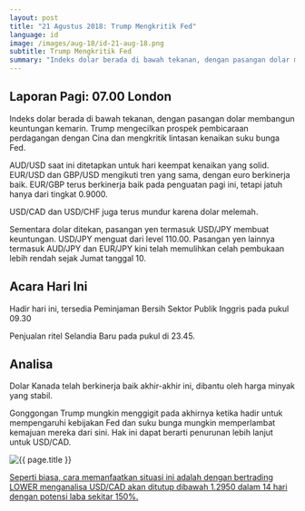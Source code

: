 ```yaml
---
layout: post
title: "21 Agustus 2018: Trump Mengkritik Fed"
language: id
image: /images/aug-18/id-21-aug-18.png
subtitle: Trump Mengkritik Fed
summary: "Indeks dolar berada di bawah tekanan, dengan pasangan dolar membangun keuntungan kemarin. Trump mengecilkan prospek pembicaraan perdagangan dengan Cina dan mengkritik lintasan kenaikan suku bunga Fed"
---
```

## Laporan Pagi: 07.00 London

Indeks dolar berada di bawah tekanan, dengan pasangan dolar membangun keuntungan kemarin. Trump mengecilkan prospek pembicaraan perdagangan dengan Cina dan mengkritik lintasan kenaikan suku bunga Fed.

AUD/USD saat ini ditetapkan untuk hari keempat kenaikan yang solid. EUR/USD dan GBP/USD mengikuti tren yang sama, dengan euro berkinerja baik. EUR/GBP terus berkinerja baik pada penguatan pagi ini, tetapi jatuh hanya dari tingkat 0.9000.

USD/CAD dan USD/CHF juga terus mundur karena dolar melemah.

Sementara dolar ditekan, pasangan yen termasuk USD/JPY membuat keuntungan. USD/JPY menguat dari level 110.00. Pasangan yen lainnya termasuk AUD/JPY dan EUR/JPY kini telah memulihkan celah pembukaan lebih rendah sejak Jumat tanggal 10.

## Acara Hari Ini

Hadir hari ini, tersedia Peminjaman Bersih Sektor Publik Inggris pada pukul 09.30

Penjualan ritel Selandia Baru pada pukul di 23.45.

## Analisa

Dolar Kanada telah berkinerja baik akhir-akhir ini, dibantu oleh harga minyak yang stabil.

Gonggongan Trump mungkin menggigit pada akhirnya ketika hadir untuk mempengaruhi kebijakan Fed dan suku bunga mungkin memperlambat kemajuan mereka dari sini. Hak ini dapat berarti penurunan lebih lanjut untuk USD/CAD.

<img src="{{ site.url }}/images/aug-18/id-21-aug-18.png" alt="{{ page.title }}" title="{{ page.title }}">

<a href="%LINK%%currency=USD&market=forex&underlying=frxUSDCAD&formname=higherlower&duration_amount=14&duration_units=d&amount=10&amount_type=stake&expiry_type=duration&barrier=1.2950" target="_blank" rel="noopener noreferrer nofollow">Seperti biasa, cara memanfaatkan situasi ini adalah dengan bertrading LOWER menganalisa USD/CAD akan ditutup dibawah 1.2950 dalam 14 hari dengan potensi laba sekitar 150%.</a>

